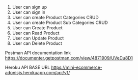 1. User can sign up 
2. User can sign in 
3. User can create Product Categories CRUD 
4. User can create Product Sub Categories CRUD 
5. User can Create Product 
6. User can Read Product 
7. User can Update Product 
8. User can Delete Product 


Postman API documentation link https://documenter.getpostman.com/view/4871909/UVeDu8D1

Heroku API BASE URL  https://mini-ecommerce-adonisjs.herokuapp.com/api/v1/
